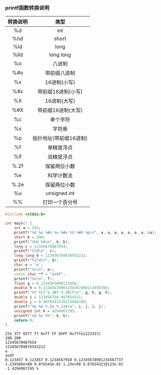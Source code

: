 ### printf函数转换说明

|转换说明|类型|
|:---:|:---:|
|%d|int|
|%hd|short|
|%ld|long|
|%lld|long long|
|%o|八进制|
|%#o|带前缀八进制|
|%x|16进制(小写)|
|%#x|带前缀16进制(小写)|
|%X|16进制(大写)|
|%#X|带前缀16进制(大写)|
|%c|单个字符|
|%s|字符串|
|%p|指针地址(带前缀16进制)|
|%f|单精度浮点|
|%lf|双精度浮点|
|%.2f|保留两位小数|
|%e|科学计数法|
|%.2e|保留两位小数|
|%u|unsigned int|
|%%|打印一个百分号|

```cpp
#include <stdio.h>

int main() {
    int a = 255;
    printf("%d %o %#o %x %#x %X %#X %p\n", a, a, a, a, a, a, a, &a);
    short b = 200;
    printf("%hd %d\n", b, b);
    long c = 12345678987654;
    printf("%ld\n", c);
    long long d = 123456789876543212;
    printf("%lld\n", d);
    char e = 'e';
    printf("%c\n", e);
    const char *f = "asdf";
    printf("%s\n", f);
    float g = 0.1234567890123456;
    double h = 0.12345678901234567890123456789;
    printf("%f %lf %.10f %.20lf\n", g, h, g, h);
    double i = 123456789.987654321;
    double j = 0.9876543210123456789;
    printf("%e %e %.2e %.12e\n", i, j, i, j);
    unsigned int k = 4294967295;
    printf("%d %u %%", k, k);
    return 0;
}
```

```
255 377 0377 ff 0xff FF 0XFF 0x7ffe1223337c
200 200
12345678987654
123456789876543212
e
asdf
0.123457 0.123457 0.1234567910 0.12345678901234567737
1.234568e+08 9.876543e-01 1.23e+08 9.876543210123e-01
-1 4294967295 %
```